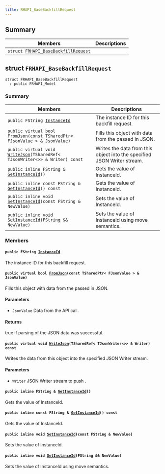 ```yaml
---
title: RHAPI_BaseBackfillRequest
---
```


## Summary

 Members                        | Descriptions                                
--------------------------------|---------------------------------------------
`struct `[`FRHAPI_BaseBackfillRequest`](#structFRHAPI__BaseBackfillRequest) | 

## struct `FRHAPI_BaseBackfillRequest` <a id="structFRHAPI__BaseBackfillRequest"></a>

```
struct FRHAPI_BaseBackfillRequest
  : public FRHAPI_Model
```

### Summary

 Members                        | Descriptions                                
--------------------------------|---------------------------------------------
`public FString `[`InstanceId`](#structFRHAPI__BaseBackfillRequest_1adee922d59de20684afd702734bd49d34) | The instance ID for this backfill request.
`public virtual bool `[`FromJson`](#structFRHAPI__BaseBackfillRequest_1ae65b5a518beebf34a2b398621c5804ae)`(const TSharedPtr< FJsonValue > & JsonValue)` | Fills this object with data from the passed in JSON.
`public virtual void `[`WriteJson`](#structFRHAPI__BaseBackfillRequest_1a6a7d295a85ba1debe44b04c4b0ef3103)`(TSharedRef< TJsonWriter<>> & Writer) const` | Writes the data from this object into the specified JSON Writer stream.
`public inline FString & `[`GetInstanceId`](#structFRHAPI__BaseBackfillRequest_1a1c9a904f6c5187a9e57f8334f21257d7)`()` | Gets the value of InstanceId.
`public inline const FString & `[`GetInstanceId`](#structFRHAPI__BaseBackfillRequest_1af82ecb8b5005dcf3034bec2eb1252274)`() const` | Gets the value of InstanceId.
`public inline void `[`SetInstanceId`](#structFRHAPI__BaseBackfillRequest_1a5441e597e17d6f5c9cca97d75a5593b2)`(const FString & NewValue)` | Sets the value of InstanceId.
`public inline void `[`SetInstanceId`](#structFRHAPI__BaseBackfillRequest_1ada0e50961e64647789d1278acaadf559)`(FString && NewValue)` | Sets the value of InstanceId using move semantics.

### Members

#### `public FString `[`InstanceId`](#structFRHAPI__BaseBackfillRequest_1adee922d59de20684afd702734bd49d34) <a id="structFRHAPI__BaseBackfillRequest_1adee922d59de20684afd702734bd49d34"></a>

The instance ID for this backfill request.

#### `public virtual bool `[`FromJson`](#structFRHAPI__BaseBackfillRequest_1ae65b5a518beebf34a2b398621c5804ae)`(const TSharedPtr< FJsonValue > & JsonValue)` <a id="structFRHAPI__BaseBackfillRequest_1ae65b5a518beebf34a2b398621c5804ae"></a>

Fills this object with data from the passed in JSON.

#### Parameters
* `JsonValue` Data from the API call.

#### Returns
true if parsing of the JSON data was successful.

#### `public virtual void `[`WriteJson`](#structFRHAPI__BaseBackfillRequest_1a6a7d295a85ba1debe44b04c4b0ef3103)`(TSharedRef< TJsonWriter<>> & Writer) const` <a id="structFRHAPI__BaseBackfillRequest_1a6a7d295a85ba1debe44b04c4b0ef3103"></a>

Writes the data from this object into the specified JSON Writer stream.

#### Parameters
* `Writer` JSON Writer stream to push .

#### `public inline FString & `[`GetInstanceId`](#structFRHAPI__BaseBackfillRequest_1a1c9a904f6c5187a9e57f8334f21257d7)`()` <a id="structFRHAPI__BaseBackfillRequest_1a1c9a904f6c5187a9e57f8334f21257d7"></a>

Gets the value of InstanceId.

#### `public inline const FString & `[`GetInstanceId`](#structFRHAPI__BaseBackfillRequest_1af82ecb8b5005dcf3034bec2eb1252274)`() const` <a id="structFRHAPI__BaseBackfillRequest_1af82ecb8b5005dcf3034bec2eb1252274"></a>

Gets the value of InstanceId.

#### `public inline void `[`SetInstanceId`](#structFRHAPI__BaseBackfillRequest_1a5441e597e17d6f5c9cca97d75a5593b2)`(const FString & NewValue)` <a id="structFRHAPI__BaseBackfillRequest_1a5441e597e17d6f5c9cca97d75a5593b2"></a>

Sets the value of InstanceId.

#### `public inline void `[`SetInstanceId`](#structFRHAPI__BaseBackfillRequest_1ada0e50961e64647789d1278acaadf559)`(FString && NewValue)` <a id="structFRHAPI__BaseBackfillRequest_1ada0e50961e64647789d1278acaadf559"></a>

Sets the value of InstanceId using move semantics.

